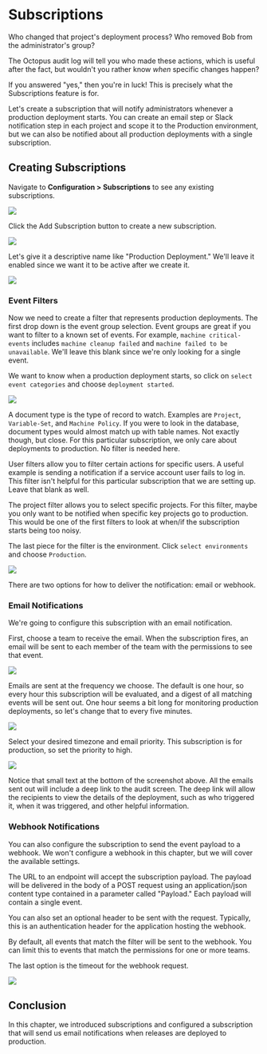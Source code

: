 # Subscriptions

Who changed that project's deployment process? Who removed Bob from the administrator's group?

The Octopus audit log will tell you who made these actions, which is useful after the fact, but wouldn't you rather know _when_ specific changes happen?

If you answered "yes," then you're in luck! This is precisely what the Subscriptions feature is for.

Let's create a subscription that will notify administrators whenever a production deployment starts. You can create an email step or Slack notification step in each project and scope it to the Production environment, but we can also be notified about all production deployments with a single subscription.

## Creating Subscriptions

Navigate to **Configuration > Subscriptions** to see any existing subscriptions.

![](images/subscriptions-viewexistingsubscriptions.png)

Click the Add Subscription button to create a new subscription.

![](images/subscriptions-addsubscription.png)

Let's give it a descriptive name like "Production Deployment." We'll leave it enabled since we want it to be active after we create it.

![](images/subscriptions-namingthesubscription.png)

### Event Filters

Now we need to create a filter that represents production deployments. The first drop down is the event group selection. Event groups are great if you want to filter to a known set of events. For example, `machine critical-events` includes `machine cleanup failed` and `machine failed to be unavailable`. We'll leave this blank since we're only looking for a single event.

We want to know when a production deployment starts, so click on `select event categories` and choose `deployment started`.

![](images/subscriptions-selectingdeploymentstarted.png)

A document type is the type of record to watch.  Examples are `Project`, `Variable-Set`, and `Machine Policy`.  If you were to look in the database, document types would almost match up with table names.  Not exactly though, but close.  For this particular subscription, we only care about deployments to production.  No filter is needed here.

User filters allow you to filter certain actions for specific users.  A useful example is sending a notification if a service account user fails to log in.  This filter isn't helpful for this particular subscription that we are setting up.  Leave that blank as well.

The project filter allows you to select specific projects.  For this filter, maybe you only want to be notified when specific key projects go to production.  This would be one of the first filters to look at when/if the subscription starts being too noisy.  

The last piece for the filter is the environment. Click `select environments` and choose `Production`.

![](images/subscriptions-selectingenvironment.png)

There are two options for how to deliver the notification: email or webhook.

### Email Notifications

We're going to configure this subscription with an email notification.

First, choose a team to receive the email. When the subscription fires, an email will be sent to each member of the team with the permissions to see that event.

![](images/subscriptions-selectingteams.png)

Emails are sent at the frequency we choose. The default is one hour, so every hour this subscription will be evaluated, and a digest of all matching events will be sent out. One hour seems a bit long for monitoring production deployments, so let's change that to every five minutes.

![](images/subscriptions-enteringemailfrequency.png)

Select your desired timezone and email priority. This subscription is for production, so set the priority to high.

![](images/subscriptions-timezoneandpriority.png)

Notice that small text at the bottom of the screenshot above.  All the emails sent out will include a deep link to the audit screen.  The deep link will allow the recipients to view the details of the deployment, such as who triggered it, when it was triggered, and other helpful information.

### Webhook Notifications

You can also configure the subscription to send the event payload to a webhook. We won't configure a webhook in this chapter, but we will cover the available settings.

The URL to an endpoint will accept the subscription payload. The payload will be delivered in the body of a POST request using an application/json content type contained in a parameter called "Payload." Each payload will contain a single event.

You can also set an optional header to be sent with the request.  Typically, this is an authentication header for the application hosting the webhook.  

By default, all events that match the filter will be sent to the webhook. You can limit this to events that match the permissions for one or more teams.

The last option is the timeout for the webhook request.

![](images/subscriptions-webhook.png)

## Conclusion

In this chapter, we introduced subscriptions and configured a subscription that will send us email notifications when releases are deployed to production.
